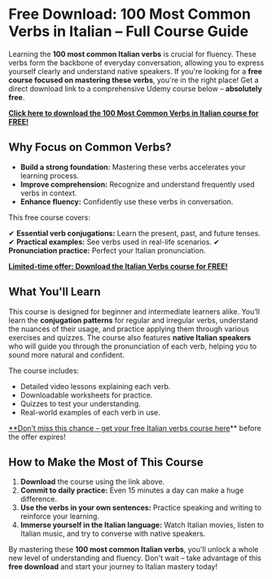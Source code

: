 # Free Download: 100 Most Common Verbs in Italian – Full Course Guide

Learning the **100 most common Italian verbs** is crucial for fluency. These verbs form the backbone of everyday conversation, allowing you to express yourself clearly and understand native speakers. If you're looking for a **free course focused on mastering these verbs**, you're in the right place! Get a direct download link to a comprehensive Udemy course below – **absolutely free**.

[**Click here to download the 100 Most Common Verbs in Italian course for FREE!**](https://udemywork.com/100-most-common-verbs-in-italian)

## Why Focus on Common Verbs?

*   **Build a strong foundation:** Mastering these verbs accelerates your learning process.
*   **Improve comprehension:** Recognize and understand frequently used verbs in context.
*   **Enhance fluency:** Confidently use these verbs in conversation.

This free course covers:

✔ **Essential verb conjugations:** Learn the present, past, and future tenses.
✔ **Practical examples:** See verbs used in real-life scenarios.
✔ **Pronunciation practice:** Perfect your Italian pronunciation.

[**Limited-time offer: Download the Italian Verbs course for FREE!**](https://udemywork.com/100-most-common-verbs-in-italian)

## What You'll Learn

This course is designed for beginner and intermediate learners alike. You’ll learn the **conjugation patterns** for regular and irregular verbs, understand the nuances of their usage, and practice applying them through various exercises and quizzes. The course also features **native Italian speakers** who will guide you through the pronunciation of each verb, helping you to sound more natural and confident.

The course includes:

*   Detailed video lessons explaining each verb.
*   Downloadable worksheets for practice.
*   Quizzes to test your understanding.
*   Real-world examples of each verb in use.

[**Don’t miss this chance – get your free Italian verbs course here](https://udemywork.com/100-most-common-verbs-in-italian)** before the offer expires!

## How to Make the Most of This Course

1.  **Download** the course using the link above.
2.  **Commit to daily practice:** Even 15 minutes a day can make a huge difference.
3.  **Use the verbs in your own sentences:** Practice speaking and writing to reinforce your learning.
4.  **Immerse yourself in the Italian language:** Watch Italian movies, listen to Italian music, and try to converse with native speakers.

By mastering these **100 most common Italian verbs**, you'll unlock a whole new level of understanding and fluency. Don't wait – take advantage of this **free download** and start your journey to Italian mastery today!
